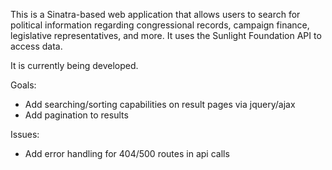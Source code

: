 This is a Sinatra-based web application that allows users to search for political information regarding congressional records, campaign finance, legislative representatives, and more.  It uses the Sunlight Foundation API to access data.

It is currently being developed.

Goals:
- Add searching/sorting capabilities on result pages via jquery/ajax
- Add pagination to results 

Issues: 
- Add error handling for 404/500 routes in api calls 